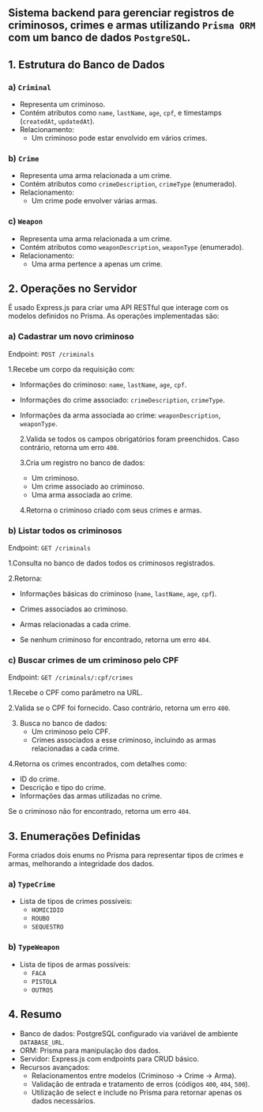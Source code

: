 ## Sistema backend para gerenciar registros de criminosos, crimes e armas utilizando `Prisma ORM` com um banco de dados `PostgreSQL`.

## 1. Estrutura do Banco de Dados

### a) `Criminal`
- Representa um criminoso.
- Contém atributos como `name`, `lastName`, `age`, `cpf`, e timestamps (`createdAt`, `updatedAt`).
- Relacionamento:
    - Um criminoso pode estar envolvido em vários crimes.

###  b) `Crime`
- Representa uma arma relacionada a um crime.
- Contém atributos como `crimeDescription`, `crimeType` (enumerado).
- Relacionamento:
    - Um crime pode envolver várias armas.

### c) `Weapon`
- Representa uma arma relacionada a um crime.
- Contém atributos como `weaponDescription`, `weaponType` (enumerado).
- Relacionamento:
   - Uma arma pertence a apenas um crime.
 

## 2. Operações no Servidor

É usado Express.js para criar uma API RESTful que interage com os modelos definidos no Prisma. As operações implementadas são:

### a) Cadastrar um novo criminoso
Endpoint: `POST /criminals`

1.Recebe um corpo da requisição com:
- Informações do criminoso: `name`, `lastName`, `age`, `cpf`.
- Informações do crime associado: `crimeDescription`, `crimeType`.
- Informações da arma associada ao crime: `weaponDescription`, `weaponType`.

  2.Valida se todos os campos obrigatórios foram preenchidos. Caso contrário, retorna um erro `400`.

  3.Cria um registro no banco de dados:
  - Um criminoso.
  - Um crime associado ao criminoso.
  - Uma arma associada ao crime.
 
  4.Retorna o criminoso criado com seus crimes e armas.
  
### b) Listar todos os criminosos
Endpoint: `GET /criminals`

1.Consulta no banco de dados todos os criminosos registrados.

2.Retorna:
- Informações básicas do criminoso (`name`, `lastName`, `age`, `cpf`).
- Crimes associados ao criminoso.
- Armas relacionadas a cada crime.

- Se nenhum criminoso for encontrado, retorna um erro `404`.

### c) Buscar crimes de um criminoso pelo CPF
Endpoint: `GET /criminals/:cpf/crimes`

1.Recebe o CPF como parâmetro na URL.

2.Valida se o CPF foi fornecido. Caso contrário, retorna um erro `400`.

3. Busca no banco de dados:
   - Um criminoso pelo CPF.
   - Crimes associados a esse criminoso, incluindo as armas relacionadas a cada crime.
  
4.Retorna os crimes encontrados, com detalhes como:
  - ID do crime.
  - Descrição e tipo do crime.
  - Informações das armas utilizadas no crime.

Se o criminoso não for encontrado, retorna um erro `404`.



## 3. Enumerações Definidas
Forma criados dois enums no Prisma para representar tipos de crimes e armas, melhorando a integridade dos dados.

### a) `TypeCrime`
- Lista de tipos de crimes possíveis:
    - `HOMICIDIO`
    - `ROUBO`
    - `SEQUESTRO`
 
### b) `TypeWeapon`
- Lista de tipos de armas possíveis:
    - `FACA`
    - `PISTOLA`
    - `OUTROS`

## 4. Resumo

- Banco de dados: PostgreSQL configurado via variável de ambiente `DATABASE_URL`.
- ORM: Prisma para manipulação dos dados.
- Servidor: Express.js com endpoints para CRUD básico.
- Recursos avançados:
    - Relacionamentos entre modelos (Criminoso → Crime → Arma).
    - Validação de entrada e tratamento de erros (códigos `400`, `404`, `500`).
    - Utilização de select e include no Prisma para retornar apenas os dados necessários.
